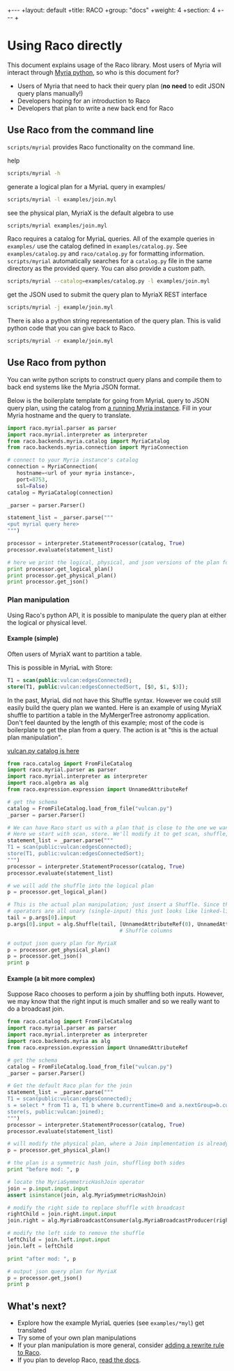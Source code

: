 +---
+layout: default
+title: RACO
+group: "docs"
+weight: 4
+section: 4
+---
+

# Using Raco directly

This document explains usage of the Raco library. Most users of Myria will interact through [Myria python](http://myria.cs.washington.edu/docs/myria-python/), so who is this document for?

- Users of Myria that need to hack their query plan (**no need** to edit JSON query plans manually!)
- Developers hoping for an introduction to Raco
- Developers that plan to write a new back end for Raco


## Use Raco from the command line

`scripts/myrial` provides Raco functionality on the command line.

help
```bash
scripts/myrial -h
```

generate a logical plan for a MyriaL query in examples/
```bash
scripts/myrial -l examples/join.myl
```

see the physical plan, MyriaX is the default algebra to use
```bash
scripts/myrial examples/join.myl
```

Raco requires a catalog for MyriaL queries. All of the example queries in `examples/`
use the catalog defined in `examples/catalog.py`. See `examples/catalog.py` and `raco/catalog.py` for formatting information.
`scripts/myrial` automatically searches for a `catalog.py` file in the same directory
as the provided query. You can also provide a custom path.
```bash
scripts/myrial --catalog=examples/catalog.py -l examples/join.myl
```

get the JSON used to submit the query plan to MyriaX REST interface
```bash
scripts/myrial -j example/join.myl
```

There is also a python string representation of the query plan. This is valid
python code that you can give back to Raco.

```bash
scripts/myrial -r example/join.myl
```

## Use Raco from python

You can write python scripts to construct query plans and compile them to back end systems like the Myria JSON format.

Below is the boilerplate template for going from MyriaL query to JSON query plan, using the catalog from [a running Myria instance](http://myria.cs.washington.edu/docs/). Fill in your Myria hostname and the query to translate.

```python
import raco.myrial.parser as parser
import raco.myrial.interpreter as interpreter
from raco.backends.myria.catalog import MyriaCatalog
from raco.backends.myria.connection import MyriaConnection

# connect to your Myria instance's catalog
connection = MyriaConnection(
   hostname=<url of your myria instance>,
   port=8753,
   ssl=False)
catalog = MyriaCatalog(connection)

_parser = parser.Parser()

statement_list = _parser.parse("""
<put myrial query here>
""")

processor = interpreter.StatementProcessor(catalog, True)
processor.evaluate(statement_list)

# here we print the logical, physical, and json versions of the plan for illustration purposes
print processor.get_logical_plan()
print processor.get_physical_plan()
print processor.get_json()
```

### Plan manipulation

Using Raco's python API, it is possible to manipulate the query plan at either
the logical or physical level.

#### Example (simple)

Often users of MyriaX want to partition a table. 

This is possible in MyriaL with Store:
```sql
T1 = scan(public:vulcan:edgesConnected);
store(T1, public:vulcan:edgesConnectedSort, [$0, $1, $3]);
```

In the past, MyriaL did not have this Shuffle syntax.
However we could still easily build the query plan we wanted. Here is an example of using MyriaX shuffle to partition a table in the MyMergerTree astronomy application. Don't feel daunted by the length of this example; most of the code is boilerplate to get the plan from a query. The action is at "this is the actual plan manipulation".

[vulcan.py catalog is here](https://gist.github.com/bmyerz/8fe4107eb8faff6221e8)

```python
from raco.catalog import FromFileCatalog
import raco.myrial.parser as parser
import raco.myrial.interpreter as interpreter
import raco.algebra as alg
from raco.expression.expression import UnnamedAttributeRef

# get the schema
catalog = FromFileCatalog.load_from_file("vulcan.py")
_parser = parser.Parser()

# We can have Raco start us with a plan that is close to the one we want by giving it a MyriaL query.
# Here we start with scan, store. We'll modify it to get scan, shuffle, store.
statement_list = _parser.parse("""
T1 = scan(public:vulcan:edgesConnected);
store(T1, public:vulcan:edgesConnectedSort);
""")
processor = interpreter.StatementProcessor(catalog, True)
processor.evaluate(statement_list)

# we will add the shuffle into the logical plan
p = processor.get_logical_plan()

# This is the actual plan manipulation; just insert a Shuffle. Since the
# operators are all unary (single-input) this just looks like linked-list insertion.
tail = p.args[0].input
p.args[0].input = alg.Shuffle(tail, [UnnamedAttributeRef(0), UnnamedAttributeRef(1), UnnamedAttributeRef(3)])
                                    # Shuffle columns

# output json query plan for MyriaX
p = processor.get_physical_plan()
p = processor.get_json()
print p
```

#### Example (a bit more complex)

Suppose Raco chooses to perform a join by shuffling both inputs.
However, we may know that the right input is much smaller and so we really
want to do a broadcast join.

```python
from raco.catalog import FromFileCatalog
import raco.myrial.parser as parser
import raco.myrial.interpreter as interpreter
import raco.backends.myria as alg
from raco.expression.expression import UnnamedAttributeRef

# get the schema
catalog = FromFileCatalog.load_from_file("vulcan.py")
_parser = parser.Parser()

# Get the default Raco plan for the join
statement_list = _parser.parse("""
T1 = scan(public:vulcan:edgesConnected);
s = select * from T1 a, T1 b where b.currentTime=0 and a.nextGroup=b.currentGroup;
store(s, public:vulcan:joined);
""")
processor = interpreter.StatementProcessor(catalog, True)
processor.evaluate(statement_list)

# will modify the physical plan, where a Join implementation is already chosen
p = processor.get_physical_plan()

# the plan is a symmetric hash join, shuffling both sides
print "before mod: ", p

# locate the MyriaSymmetricHashJoin operator
join = p.input.input.input
assert isinstance(join, alg.MyriaSymmetricHashJoin)

# modify the right side to replace shuffle with broadcast
rightChild = join.right.input.input
join.right = alg.MyriaBroadcastConsumer(alg.MyriaBroadcastProducer(rightChild))

# modify the left side to remove the shuffle
leftChild = join.left.input.input
join.left = leftChild

print "after mod: ", p

# output json query plan for MyriaX
p = processor.get_json()
print p
```

## What's next?

- Explore how the example MyriaL queries (see `examples/*myl`) get translated
- Try some of your own plan manipulations
- If your plan manipulation is more general, consider [adding a rewrite rule to Raco](developers/develop.md).
- If you plan to develop Raco, [read the docs](developers/develop.md).

